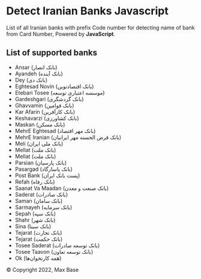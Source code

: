 # Detect Iranian Banks Javascript

List of all Iranian banks with prefix Code number for detecting name of bank from Card Number, Powered by **JavaScript**.

## List of supported banks

- Ansar (بانک انصار)
- Ayandeh (بانک آینده)
- Dey (بانک دی)
- Eghtesad Novin (بانک اقتصادنوین)
- Etebari Tosee (موسسه اعتباری توسعه)
- Gardeshgari (بانک گردشگری)
- Ghavvamin (بانک قوامین)
- Kar Afarin (بانک کارآفرین)
- Keshavarzi (بانک کشاورزی)
- Maskan (بانک مسکن)
- MehrE Eghtesad (بانک مهر اقتصاد)
- MehrE Iranian (بانک قرض الحسنه مهر ایرانیان)
- Meli (بانک ملی ایران)
- Mellat (بانک ملت)
- Mellat (بانک ملت)
- Parsian (بانک پارسیان)
- Pasargad (بانک پاسارگاد)
- Post Bank (پست بانک ایران)
- Refah (بانک رفاه)
- Saanat Va Maadan (بانک صنعت و معدن)
- Saderat (بانک صادرات)
- Saman (بانک سامان)
- Sarmayeh (بانک سرمایه)
- Sepah (بانک سپه)
- Shahr (بانک شهر)
- Sina (بانک سینا)
- Tejarat (بانک تجارت)
- Tejarat (بانک حکمت)
- Tosee Saderat (بانک توسعه صادرات)
- Tosee Taavon (بانک توسعه تعاون)
- Ok (همه کارتخوان‌ها)

© Copyright 2022, Max Base

